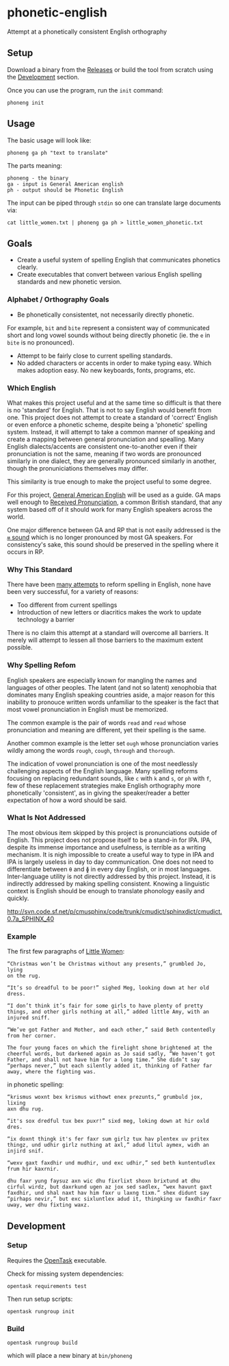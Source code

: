 # phonetic-english
Attempt at a phonetically consistent English orthography

## Setup

Download a binary from the [Releases](releases) or build the tool from scratch using the [Development](#development) section.

Once you can use the program, run the `init` command:
```shell
phoneng init
```

## Usage

The basic usage will look like:
```shell
phoneng ga ph "text to translate"
```
The parts meaning:
```
phoneng - the binary
ga - input is General American english
ph - output should be Phonetic English
```

The input can be piped through `stdin` so one can translate large documents via:
```shell
cat little_women.txt | phoneng ga ph > little_women_phonetic.txt
```

## Goals

- Create a useful system of spelling English that communicates phonetics clearly.
- Create executables that convert between various English spelling standards and new phonetic version.

### Alphabet / Orthography Goals

- Be phonetically consistentet, not necessarily directly phonetic.

For example, `bit` and `bite` represent a consistent way of communicated short and long vowel sounds without being directly phonetic (ie. the `e` in `bite` is no pronounced).

- Attempt to be fairly close to current spelling standards.
- No added characters or accents in order to make typing easy. Which makes adoption easy. No new keyboards, fonts, programs, etc.

### Which English

What makes this project useful and at the same time so difficult is that there is no 'standard' for English.
That is not to say English would benefit from one.
This project does not attempt to create a standard of 'correct' English or even enforce a phonetic scheme, despite being a 'phonetic' spelling system.
Instead, it will attempt to take a common manner of speaking and create a mapping between general pronunciation and spealling.
Many English dialects/accents are consistent one-to-another even if their pronunciation is not the same,
meaning if two words are pronounced similarly in one dialect,
they are generally pronounced similarly in another,
though the pronuniciations themselves may differ.

This similarity is true enough to make the project useful to some degree.

For this project, [General American English](https://en.wikipedia.org/wiki/General_American_English) will be used as a guide.
GA maps well enough to [Received Pronunciation](200~https://en.wikipedia.org/wiki/Received_Pronunciation), a common British standard, that any system based off of it should work for many English speakers across the world.

One major difference between GA and RP that is not easily addressed is the [`ʍ` sound](https://en.wikipedia.org/wiki/Voiceless_labialized_velar_approximant) which is no longer pronounced by most GA speakers. For consistency's sake, this sound should be preserved in the spelling where it occurs in RP.

### Why This Standard

There have been [many attempts](https://en.wikipedia.org/wiki/English-language_spelling_reform) to reform spelling in English,
none have been very successful, for a variety of reasons:

- Too different from current spellings
- Introduction of new letters or diacritics makes the work to update technology a barrier

There is no claim this attempt at a standard will overcome all barriers. It merely will attempt to lessen all those barriers to the maximum extent possible.

### Why Spelling Refom

English speakers are especially known for mangling the names and languages of other peoples.
The latent (and not so latent) xenophobia that dominates many English speaking countries aside,
a major reason for this inability to pronouce written words unfamiliar to the speaker
is the fact that most vowel pronunciation in English must be memorized.

The common example is the pair of words `read` and `read` whose pronunciation and meaning are different, yet their spelling is the same.

Another common example is the letter set `ough` whose pronunciation varies wildly among the words `rough`, `cough`, `through` and `thorough`.

The indication of vowel pronunciation is one of the most needlessly challenging aspects of the English language.
Many spelling reforms focusing on replacing redundant sounds, like `c` with `k` and `s`, or `ph` with `f`, few of these
replacement strategies make English orthography more phonetically 'consistent', as in giving the speaker/reader a better
expectation of how a word should be said.

### What Is Not Addressed

The most obvious item skipped by this project is pronunciations outside of English.
This project does not propose itself to be a stand-in for IPA.
IPA, despite its immense importance and usefulness, is terrible as a writing mechanism.
It is nigh impossible to create a useful way to type in IPA and IPA is largely useless in day to day communication.
One does not need to differentiate between `θ` and `ɸ` in every day English, or in most languages.
Inter-language utility is not directly addressed by this project.
Instead, it is indirectly addressed by making spelling consistent.
Knowing a linguistic context is English should be enough to translate phonology easily and quickly.

http://svn.code.sf.net/p/cmusphinx/code/trunk/cmudict/sphinxdict/cmudict.0.7a_SPHINX_40

### Example

The first few paragraphs of [Little Women](https://gutenberg.org/ebooks/514):
```
“Christmas won’t be Christmas without any presents,” grumbled Jo, lying
on the rug.

“It’s so dreadful to be poor!” sighed Meg, looking down at her old
dress.

“I don’t think it’s fair for some girls to have plenty of pretty
things, and other girls nothing at all,” added little Amy, with an
injured sniff.

“We’ve got Father and Mother, and each other,” said Beth contentedly
from her corner.

The four young faces on which the firelight shone brightened at the
cheerful words, but darkened again as Jo said sadly, “We haven’t got
Father, and shall not have him for a long time.” She didn’t say
“perhaps never,” but each silently added it, thinking of Father far
away, where the fighting was.
```
in phonetic spelling:
```
“krismus woxnt bex krismus withowt enex prezunts,” grumbuld jox, lixing
axn dhu rug.

“it's sox dredful tux bex puxr!” sixd meg, loking down at hir oxld
dres.

“ix doxnt thingk it's fer faxr sum girlz tux hav plentex uv pritex
thingz, und udhir girlz nuthing at axl,” adud litul aymex, widh an
injird snif.

“wexv gaxt faxdhir und mudhir, und exc udhir,” sed beth kuntentudlex
frum hir kaxrnir.

dhu faxr yung faysuz axn wic dhu fixrlixt shoxn brixtund at dhu
cirful wirdz, but daxrkund ugen az jox sed sadlex, “wex havunt gaxt
faxdhir, und shal naxt hav him faxr u laxng tixm.” shex didunt say
“pirhaps nevir,” but exc sixluntlex adud it, thingking uv faxdhir faxr
uway, wer dhu fixting waxz.
```

## Development

### Setup

Requires the [OpenTask](https://github.com/interealm-games/opentask) executable.

Check for missing system dependencies:
```
opentask requirements test
```

Then run setup scripts:
```
opentask rungroup init
```

### Build

```
opentask rungroup build
```
which will place a new binary at `bin/phoneng`
